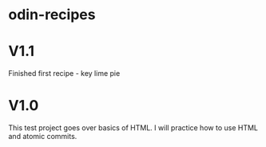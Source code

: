 # odin-recipes
<h1>V1.1</h1>
Finished first recipe - key lime pie
<h1>V1.0</h1>
This test project goes over basics of HTML. I will practice how to use HTML and atomic commits. 